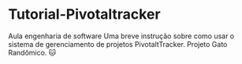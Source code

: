 # Tutorial-Pivotaltracker
Aula engenharia de software
Uma breve instrução sobre como usar o sistema de gerenciamento de projetos PivotaltTracker.
Projeto Gato Randômico. :cat: